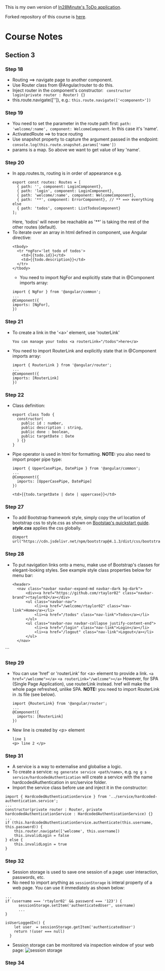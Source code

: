 This is my own version of [In28Minute's ToDo application](https://ba.udemy.com/course/full-stack-application-development-with-spring-boot-and-angular/learn/lecture/12537630#learning-tools).

Forked repository of this course is [here](https://github.com/rtaylor02/in28minutes-full-stack-with-angular-and-spring-boot).

# Course Notes
## Section 3
### Step 18
- Routing ==> navigate page to another component.
- Use Router class from @Angular/router to do this.
- Inject router in the component's constructor: 
``` constructor login(private router : Router) {}```
- this.route.navigate(['<component>']), e.g.: ```this.route.navigate(['<component>'])```

### Step 19
- You need to set the parameter in the route path first: ```path: 'welcome/:name', component: WelcomeComponent```. In this case it's 'name'.
- ActivatedRoute ==> to trace routing
- Use snapshot property to capture the argument passed in the endpoint: ```console.log(this.route.snapshot.params['name'])```
- params is a map. So above we want to get value of key 'name'.

### Step 20
- In app.routes.ts, routing is in order of appearance e.g.
  ```
  export const routes: Routes = [
    { path: '', component: LoginComponent},
    { path: 'login', component: LoginComponent},
    { path: 'welcome/:name', component: WelcomeComponent},
    { path: '**', component: ErrorComponent}, // ** ==> everything else
    { path: 'todos', component: ListTodosComponent}
  ];
  ```
  Here, 'todos' will never be reachable as '**' is taking the rest of the other routes (default).
- To iterate over an array in html defined in component, use Angular directive:
  ```
  <tbody>
    <tr *ngFor='let todo of todos'>
      <td>{{todo.id}}</td>
      <td>{{todo.description}}</td>
    </tr>
  </tbody>
  ```
  - You need to import NgFor and explicitly state that in @Component imports array:
  ```
  import { NgFor } from '@angular/common';
  ...
  @Component({
  imports: [NgFor],
  })
  ```

### Step 21
- To create a link in the '\<a>' element, use 'routerLink'
  ```
  You can manage your todos <a routerLink="/todos">here</a>
  ```
- You need to import RouterLink and explicitly state that in @Component imports array:
  ```
  import { RouterLink } from '@angular/router';
  ...
  @Component({
  imports: [RouterLink]
  })
  ```

### Step 22
- Class definition:
  ```
  export class Todo {
    constructor(
      public id : number,
      public description : string,
      public done : boolean,
      public targetDate : Date
    ) {}
  }
  ```
- Pipe operator is used in html for formatting. **NOTE:** you also need to import proper pipe type:
  ```
  import { UpperCasePipe, DatePipe } from '@angular/common';
  ...
  @Component({
    imports: [UpperCasePipe, DatePipe]
  })
  ```
  ```
  <td>{{todo.targetDate | date | uppercase}}</td>
  ```

### Step 27
- To add Bootstrap framework style, simply copy the url location of bootstrap css to style.css as shown on [Bootstap's quickstart guide](https://getbootstrap.com/docs/4.1/getting-started/introduction/). ***style.css*** applies the css globally.
  ```
  @import url("https://cdn.jsdelivr.net/npm/bootstrap@4.1.3/dist/css/bootstrap.min.css")
  ```

### Step 28
- To put navigation links onto a menu, make use of Bootstrap's classes for elegant-looking styles. See example style class properties below for menu bar:
  ```
  <header>
    <nav class="navbar navbar-expand-md navbar-dark bg-dark">
        <div><a href="https://github.com/rtaylor02" class="navbar-brand">rtaylor02</a></div>
        <ul class="navbar-nav">
            <li><a href="/welcome/rtaylor02" class="nav-link">Home</a></li>
            <li><a href="/todos" class="nav-link">Todos</a></li>
        </ul>
        <ul class="navbar-nav navbar-collapse justify-content-end">
            <li><a href="/login" class="nav-link">Login</a></li>
            <li><a href="/logout" class="nav-link">Logout</a></li>
        </ul>
    </nav>
</header>
  ```

### Step 29
- You can use 'href' or 'routerLink' for \<a> element to provide a link. 
  `<a href="/welcome"></a>`
  `<a routerLink="/welcome"></a>`
  However, for SPA (Single Page Application), use routerLink instead. href will make the whole page refreshed, unlike SPA. **NOTE:** you need to import RouterLink in .ts file (see below).
  ```
  import {RouterLink} from '@angular/router';
  ...
  @Component({
    imports: [RouterLink]
  })  
  ```
- New line is created by \<p> element
  ```
  line 1
  <p> line 2 </p>
  ```
### Step 31
- A service is a way to externalise and globalise a logic.
- To create a service: `ng generate service <path/name>`, e.g. `ng g s service/hardcodedAuthentication` will create a service with the name hardcodedAuthentication in src/service folder.
- Import the service class before use and inject it in the constructor:
```
import { HardcodedAuthenticationService } from '../service/hardcoded-authentication.service';
...
constructor(private router : Router, private hardcodedAuthenticationService : HardcodedAuthenticationService) {}
...
if (this.hardcodedAuthenticationService.authenticate(this.username, this.password)) {
    this.router.navigate(['welcome', this.username])
    this.invalidLogin = false
} else {
    this.invalidLogin = true
}
```
### Step 32
- Session storage is used to save one session of a page: user interaction, passwords, etc.
- No need to import anything as `sessionStorage` is interal property of a web page. You can use it immediately as shown below:
```
...
if (username === 'rtaylor02' && password === '123') {
      sessionStorage.setItem('authenticatedUser', username)
      ...
}

isUserLoggedIn() {
    let user  = sessionStorage.getItem('authenticatedUser')
    return !(user === null)
  }
```
- Session storage can be monitored via inspection window of your web page:
![session storage](./img/session_storage.png)

### Step 34

  

